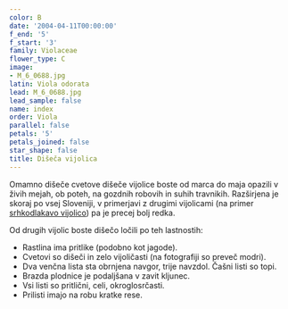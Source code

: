 ```yaml
---
color: B
date: '2004-04-11T00:00:00'
f_end: '5'
f_start: '3'
family: Violaceae
flower_type: C
image:
- M_6_0688.jpg
latin: Viola odorata
lead: M_6_0688.jpg
lead_sample: false
name: index
order: Viola
parallel: false
petals: '5'
petals_joined: false
star_shape: false
title: Dišeča vijolica
---
```

Omamno dišeče cvetove dišeče vijolice boste od marca do maja opazili v živih mejah, ob poteh, na gozdnih robovih in suhih travnikih. Razširjena je skoraj po vsej Sloveniji, v primerjavi z drugimi vijolicami (na primer [srhkodlakavo vijolico](../ViolaHirta(SrhkodlakavaVijolica)/si_ViolaHirta(SrhkodlakavaVijolica).asp)) pa je precej bolj redka.

Od drugih vijolic boste dišečo ločili po teh lastnostih:

-   Rastlina ima pritlike (podobno kot jagode).
-   Cvetovi so dišeči in zelo vijoličasti (na fotografiji so preveč modri).
-   Dva venčna lista sta obrnjena navgor, trije navzdol. Čašni listi so topi.
-   Brazda plodnice je podaljšana v zavit kljunec.
-   Vsi listi so pritlični, celi, okroglosrčasti.
-   Prilisti imajo na robu kratke rese.
